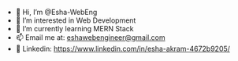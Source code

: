 - 👋 Hi, I’m @Esha-WebEng
- 👀 I’m interested in Web Development
- 🌱 I’m currently learning MERN Stack
- 📫 Email me at: eshawebengineer@gmail.com
- 💼 Linkedin: https://www.linkedin.com/in/esha-akram-4672b9205/
